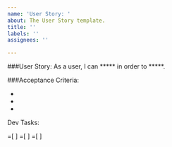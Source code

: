 ```yaml
---
name: 'User Story: '
about: The User Story template.
title: ''
labels: ''
assignees: ''

---
```


###User Story: As a user, I can ***** in order to *****.

###Acceptance Criteria:


-
-
-

Dev Tasks:

=[ ]
=[ ]
=[ ]
